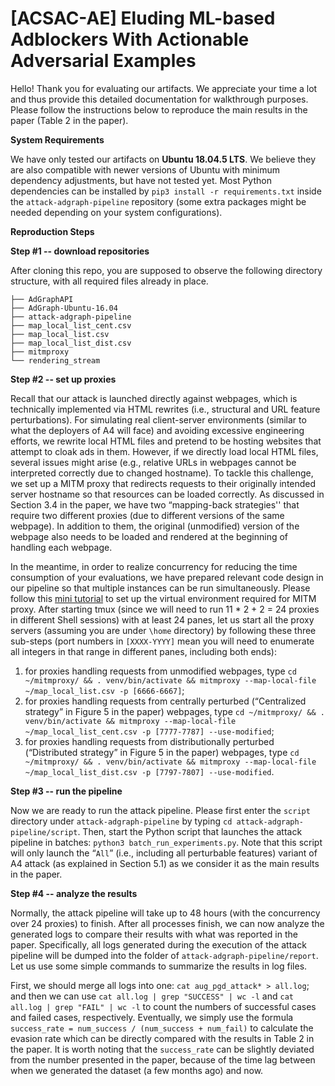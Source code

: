 # [ACSAC-AE] Eluding ML-based Adblockers With Actionable Adversarial Examples

Hello! Thank you for evaluating our artifacts. We appreciate your time a lot and thus provide this detailed documentation for walkthrough purposes. Please follow the instructions below to reproduce the main results in the paper (Table 2 in the paper). 

**System Requirements**

We have only tested our artifacts on **Ubuntu 18.04.5 LTS**. We believe they are also compatible with newer versions of Ubuntu with minimum dependency adjustments, but have not tested yet. Most Python dependencies can be installed by `pip3 install -r requirements.txt` inside the `attack-adgraph-pipeline` repository (some extra packages might be needed depending on your system configurations). 

**Reproduction Steps**

**Step #1 -- download repositories**

After cloning this repo, you are supposed to observe the following directory structure, with all required files already in place.
```
├── AdGraphAPI
├── AdGraph-Ubuntu-16.04
├── attack-adgraph-pipeline
├── map_local_list_cent.csv
├── map_local_list.csv
├── map_local_list_dist.csv
├── mitmproxy
└── rendering_stream
```

**Step #2 -- set up proxies**

Recall that our attack is launched directly against webpages, which is technically implemented via HTML rewrites (i.e., structural and URL feature perturbations). For simulating real client-server environments (similar to what the deployers of A4 will face) and avoiding excessive engineering efforts, we rewrite local HTML files and pretend to be hosting websites that attempt to cloak ads in them. However, if we directly load local HTML files, several issues might arise (e.g., relative URLs in webpages cannot be interpreted correctly due to changed hostname). To tackle this challenge, we set up a MITM proxy that redirects requests to their originally intended server hostname so that resources can be loaded correctly. As discussed in Section 3.4 in the paper, we have two “mapping-back strategies'' that require two different proxies (due to different versions of the same webpage). In addition to them, the original (unmodified) version of the webpage also needs to be loaded and rendered at the beginning of handling each webpage. 

In the meantime, in order to realize concurrency for reducing the time consumption of your evaluations, we have prepared relevant code design in our pipeline so that multiple instances can be run simultaneously. Please follow this [mini tutorial](https://github.com/shitongzhu/mitmproxy#development-setup) to set up the virtual environment required for MITM proxy. After starting tmux (since we will need to run 11 * 2 + 2 = 24 proxies in different Shell sessions) with at least 24 panes, let us start all the proxy servers (assuming you are under `\home` directory) by following these three sub-steps (port numbers in `[XXXX-YYYY]` mean you will need to enumerate all integers in that range in different panes, including both ends): 

1. for proxies handling requests from unmodified webpages, type `cd ~/mitmproxy/ && . venv/bin/activate && mitmproxy --map-local-file ~/map_local_list.csv -p [6666-6667]`;
2. for proxies handling requests from centrally perturbed (“Centralized strategy” in Figure 5 in the paper) webpages, type `cd ~/mitmproxy/ && . venv/bin/activate && mitmproxy --map-local-file ~/map_local_list_cent.csv -p [7777-7787] --use-modified`;
3. for proxies handling requests from distributionally perturbed (“Distributed strategy” in Figure 5 in the paper) webpages, type `cd ~/mitmproxy/ && . venv/bin/activate && mitmproxy --map-local-file ~/map_local_list_dist.csv -p [7797-7807] --use-modified`. 

**Step #3 -- run the pipeline**

Now we are ready to run the attack pipeline. Please first enter the `script` directory under `attack-adgraph-pipeline` by typing `cd attack-adgraph-pipeline/script`. Then, start the Python script that launches the attack pipeline in batches: `python3 batch_run_experiments.py`. Note that this script will only launch the “`All`” (i.e., including all perturbable features) variant of A4 attack (as explained in Section 5.1) as we consider it as the main results in the paper. 

**Step #4 -- analyze the results**

Normally, the attack pipeline will take up to 48 hours (with the concurrency over 24 proxies) to finish. After all processes finish, we can now analyze the generated logs to compare their results with what was reported in the paper. Specifically, all logs generated during the execution of the attack pipeline will be dumped into the folder of `attack-adgraph-pipeline/report`. Let us use some simple commands to summarize the results in log files. 

First, we should merge all logs into one: `cat aug_pgd_attack* > all.log`; and then we can use `cat all.log | grep "SUCCESS" | wc -l` and `cat all.log | grep "FAIL" | wc -l` to count the numbers of successful cases and failed cases, respectively. Eventually, we simply use the formula `success_rate = num_success / (num_success + num_fail)` to calculate the evasion rate which can be directly compared with the results in Table 2 in the paper. It is worth noting that the `success_rate` can be slightly deviated from the number presented in the paper, because of the time lag between when we generated the dataset (a few months ago) and now.
